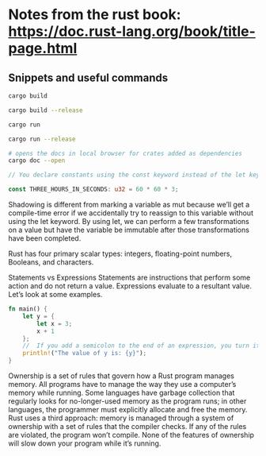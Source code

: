 # Notes from the rust book: https://doc.rust-lang.org/book/title-page.html


## Snippets and useful commands

```bash
cargo build

cargo build --release

cargo run 

cargo run --release 

# opens the docs in local browser for crates added as dependencies
cargo doc --open
```

```rust
// You declare constants using the const keyword instead of the let keyword, and the type of the value must be annotated. constants cannot be mutable. 

const THREE_HOURS_IN_SECONDS: u32 = 60 * 60 * 3;

```

Shadowing is different from marking a variable as mut because we’ll get a compile-time error if we accidentally try to reassign to this variable without using the let keyword. By using let, we can perform a few transformations on a value but have the variable be immutable after those transformations have been completed.


Rust has four primary scalar types: integers, floating-point numbers, Booleans, and characters.


Statements vs Expressions
Statements are instructions that perform some action and do not return a value.
Expressions evaluate to a resultant value. Let’s look at some examples.

```rust
fn main() {
    let y = {
        let x = 3;
        x + 1
    };
    //  If you add a semicolon to the end of an expression, you turn it into a statement, and it will then not return a value. 
    println!("The value of y is: {y}");
}

```

Ownership is a set of rules that govern how a Rust program manages memory. All programs have to manage the way they use a computer’s memory while running. Some languages have garbage collection that regularly looks for no-longer-used memory as the program runs; in other languages, the programmer must explicitly allocate and free the memory. Rust uses a third approach: memory is managed through a system of ownership with a set of rules that the compiler checks. If any of the rules are violated, the program won’t compile. None of the features of ownership will slow down your program while it’s running.

